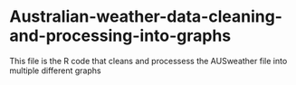 # Australian-weather-data-cleaning-and-processing-into-graphs
This file is the R code that cleans and processess the AUSweather file into multiple different graphs
